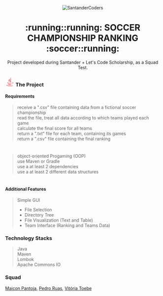 

<div align="center"> 
  <img  width="800" alt="SantanderCoders" justify-content="center" src="https://user-images.githubusercontent.com/21991501/152852150-61193b3b-6a6f-4660-b4b5-6ecde459066c.svg">
  <h1> :running::running: SOCCER CHAMPIONSHIP RANKING :soccer::running: </h1>
  <p>Project developed during Santander + Let's Code Scholarship, as a Squad Test.</p>
</div>

<div>
<h3> <img alt="Java Icon" height="30" width="30" src="https://raw.githubusercontent.com/devicons/devicon/master/icons/java/java-plain.svg"> The Project  </h3>
<h4> Requirements </h4>
  
> receive a ".csv" file containing data from a fictional soccer championship </br>
> read the file, treat all data according to which teams played each game </br>
> calculate the final score for all teams </br>
> return a ".txt" file for each team, containing its games </br>
> return a ".csv" file containing the final ranking </br>
  
  #

> object-oriented Progaming (OOP) </br>
> use Maven or Gradle </br>
> use a at least 2 dependencies </br>
> use a at least 2 different data structures </br>
  
  #
  
<h4> Additional Features </h4>
  
> Simple GUI </br>
 > - File Selection </br>
 > - Directory Tree </br>
 > - File Visualization (Text and Table) </br>
 > - Team Interface (Ranking and Teams Data) </br>


<h3> Technology Stacks </h3>

> Java </br>
> Maven </br>
> Lombok </br>
> Apache Commons IO </br>
</div>

<div>
<h3> Squad </h3>

[Maicon Pantoja](https://github.com/maiconwps/), 
[Pedro Ruas](https://github.com/PJRuas), 
[Vitória Toebe](https://github.com/vtoebe) 
  
</div>
